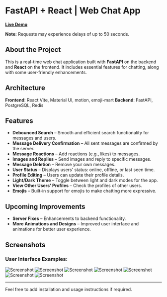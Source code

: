 # FastAPI + React | Web Chat App

[**Live Demo**](https://web-chat-app-1-w28y.onrender.com)

**Note:** Requests may experience delays of up to 50 seconds.

## About the Project

This is a real-time web chat application built with **FastAPI** on the backend and **React** on the frontend. It includes essential features for chatting, along with some user-friendly enhancements.

## Architecture
**Frontend**: React Vite, Material UI, motion, emoji-mart
**Backend**: FastAPI, PostgreSQL, Redis

## Features

- **Debounced Search** – Smooth and efficient search functionality for messages and users.
- **Message Delivery Confirmation** – All sent messages are confirmed by the server.
- **Message Reactions** – Add reactions (e.g., likes) to messages.
- **Images and Replies** – Send images and reply to specific messages.
- **Message Deletion** – Remove your own messages.
- **User Status** – Displays users' status: online, offline, or last seen time.
- **Profile Editing** – Users can update their profile details.
- **Light/Dark Theme** – Toggle between light and dark modes for the app.
- **View Other Users' Profiles** – Check the profiles of other users.
- **Emojis** – Built-in support for emojis to make chatting more expressive.

## Upcoming Improvements

- **Server Fixes** – Enhancements to backend functionality.
- **More Animations and Designs** – Improved user interface and animations for better user experience.

## Screenshots

### User Interface Examples:

![Screenshot](https://github.com/user-attachments/assets/6caba69b-092e-4980-8e17-b0290406c78a)
![Screenshot](https://github.com/user-attachments/assets/09f181ca-0a91-4567-b39a-1436b30b108c)
![Screenshot](https://github.com/user-attachments/assets/1d838799-28a8-4aea-a8fa-e5100c2a20ab)
![Screenshot](https://github.com/user-attachments/assets/9a3d472f-7c45-455d-9913-c3fe8987b810)
![Screenshot](https://github.com/user-attachments/assets/c98f24bf-fc63-420a-b52d-9af7882e8126)
![Screenshot](https://github.com/user-attachments/assets/b4ca69e0-b43c-437e-bf8e-a5f851d20df7)
![Screenshot](https://github.com/user-attachments/assets/86763e64-5daa-4351-acf3-4647d4ee06a3)

---

Feel free to add installation and usage instructions if required.

